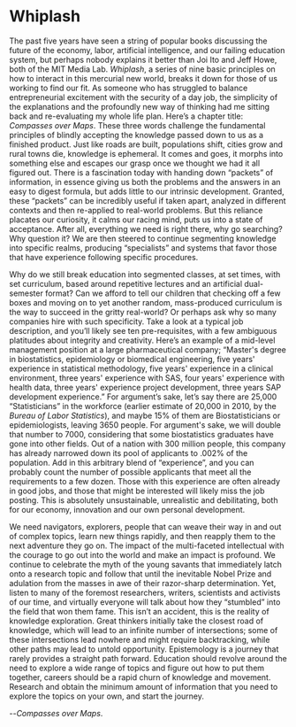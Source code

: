 # Whiplash

The past five years have seen a string of popular books discussing the future of the economy, labor, artificial intelligence, and our failing education system, but perhaps nobody explains it better than Joi Ito and Jeff Howe, both of the MIT Media Lab. *Whiplash*, a series of nine basic principles on how to interact in this mercurial new world, breaks it down for those of us working to find our fit. As someone who has struggled to balance entrepreneurial excitement with the security of a day job, the simplicity of the explanations and the profoundly new way of thinking had me sitting back and re-evaluating my whole life plan. Here’s a chapter title: *Compasses over Maps*. These three words challenge the fundamental principles of blindly accepting the knowledge passed down to us as a finished product. Just like roads are built, populations shift, cities grow and rural towns die, knowledge is ephemeral. It comes and goes, it morphs into something else and escapes our grasp once we thought we had it all figured out. There is a fascination today with handing down “packets” of information, in essence giving us both the problems and the answers in an easy to digest formula, but adds little to our intrinsic development. Granted, these “packets” can be incredibly useful if taken apart, analyzed in different contexts and then re-applied to real-world problems. But this reliance placates our curiosity, it calms our racing mind, puts us into a state of acceptance. After all, everything we need is right there, why go searching? Why question it? We are then steered to continue segmenting knowledge into specific realms, producing “specialists” and systems that favor those that have experience following specific procedures. 

Why do we still break education into segmented classes, at set times, with set curriculum, based around repetitive lectures and an artificial dual-semester format? Can we afford to tell our children that checking off a few boxes and moving on to yet another random, mass-produced curriculum is the way to succeed in the gritty real-world? Or perhaps ask why so many companies hire with such specificity. Take a look at a typical job description, and you’ll likely see ten pre-requisites, with a few ambiguous platitudes about integrity and creativity. Here’s an example of a mid-level management position at a large pharmaceutical company; “Master's degree in biostatistics, epidemiology or biomedical engineering, five years' experience in statistical methodology, five years' experience in a clinical environment, three years' experience with SAS, four years' experience with health data, three years' experience project development, three years SAP development experience.” For argument’s sake, let’s say there are 25,000 “Statisticians” in the workforce (earlier estimate of 20,000 in 2010, by the *Bureau of Labor Statistics*), and maybe 15% of them are Biostatisticians or epidemiologists, leaving 3650 people. For argument's sake, we will double that number to 7000, considering that some biostatistics graduates have gone into other fields. Out of a nation with 300 million people, this company has already narrowed down its pool of applicants to .002% of the population. Add in this arbitrary blend of “experience”, and you can probably count the number of possible applicants that meet all the requirements to a few dozen. Those with this experience are often already in good jobs, and those that might be interested will likely miss the job posting. This is absolutely unsustainable, unrealistic and debilitating, both for our economy, innovation and our own personal development.

We need navigators, explorers, people that can weave their way in and out of complex topics, learn new things rapidly, and then reapply them to the next adventure they go on. The impact of the multi-faceted intellectual with the courage to go out into the world and make an impact is profound. We continue to celebrate the myth of the young savants that immediately latch onto a research topic and follow that until the inevitable Nobel Prize and adulation from the masses in awe of their razor-sharp determination. Yet, listen to many of the foremost researchers, writers, scientists and activists of our time, and virtually everyone will talk about how they “stumbled” into the field that won them fame. This isn’t an accident, this is the reality of knowledge exploration. Great thinkers initially take the closest road of knowledge, which will lead to an infinite number of intersections; some of these intersections lead nowhere and might require backtracking, while other paths may lead to untold opportunity. Epistemology is a journey that rarely provides a straight path forward. Education should revolve around the need to explore a wide range of topics and figure out how to put them together, careers should be a rapid churn of knowledge and movement. Research and obtain the minimum amount of information that you need to explore the topics on your own, and start the journey. 

--*Compasses over Maps*.   